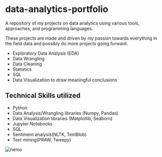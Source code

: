 # data-analytics-portfolio
 A repository of my projects on data analytics using various tools, approaches, and programming languages.

These projects are made and driven by my passion towards everything in the field data and possibly do more projects going forward.

- Exploratory Data Analysis (EDA)
- Data Wrangling
- Data Cleaning
- Statistics
- SQL
- Data Visualization to draw meaningful conclusions

## Technical Skills utilized
* Python
* Data Analysis/Wrangling libraries (Numpy, Pandas)
* Data Visualization libraries (Matplotlib, Seaborn)
* Jupyter Notebooks
* SQL
* Sentiment analysis(NLTK, TextBlob)
* Text mining(PRAW, Tweepy)

![nemo](https://www.siliconrepublic.com/wp-content/uploads/2014/12/img/data-analyst1.jpg)
